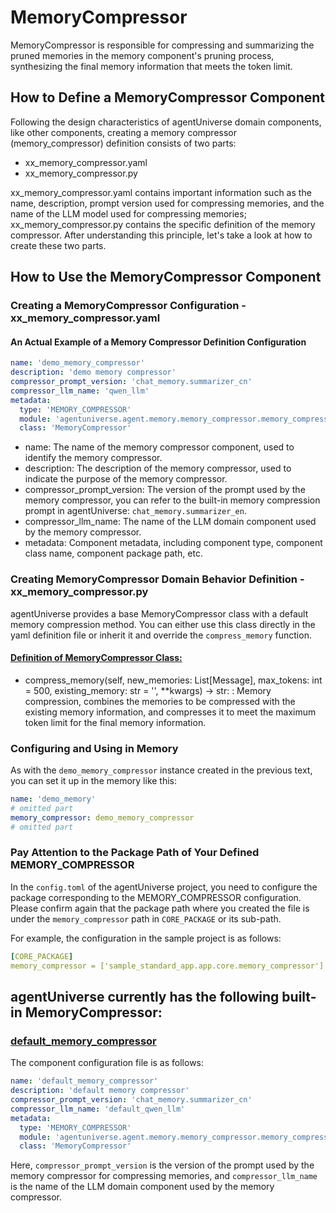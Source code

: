 # MemoryCompressor

MemoryCompressor is responsible for compressing and summarizing the pruned memories in the memory component's pruning
process, synthesizing the final memory information that meets the token limit.

## How to Define a MemoryCompressor Component

Following the design characteristics of agentUniverse domain components, like other components, creating a memory
compressor (memory_compressor) definition consists of two parts:

- xx_memory_compressor.yaml
- xx_memory_compressor.py

xx_memory_compressor.yaml contains important information such as the name, description, prompt version used for
compressing memories, and the name of the LLM model used for compressing memories; xx_memory_compressor.py contains the
specific definition of the memory compressor. After understanding this principle, let's take a look at how to create
these two parts.

## How to Use the MemoryCompressor Component

### Creating a MemoryCompressor Configuration - xx_memory_compressor.yaml

#### An Actual Example of a Memory Compressor Definition Configuration

```yaml
name: 'demo_memory_compressor'
description: 'demo memory compressor'
compressor_prompt_version: 'chat_memory.summarizer_cn'
compressor_llm_name: 'qwen_llm'
metadata:
  type: 'MEMORY_COMPRESSOR'
  module: 'agentuniverse.agent.memory.memory_compressor.memory_compressor'
  class: 'MemoryCompressor'
```
- name: The name of the memory compressor component, used to identify the memory compressor.
- description: The description of the memory compressor, used to indicate the purpose of the memory compressor.
- compressor_prompt_version:
  The version of the prompt used by the memory compressor, you can refer to the built-in memory compression prompt in agentUniverse: `chat_memory.summarizer_en`.
- compressor_llm_name: The name of the LLM domain component used by the memory compressor.
- metadata: Component metadata, including component type, component class name, component package path, etc.

### Creating MemoryCompressor Domain Behavior Definition - xx_memory_compressor.py

agentUniverse provides a base MemoryCompressor class with a default memory compression method. You can either use this class directly in the yaml definition file or inherit it and override the `compress_memory` function.

#### [Definition of MemoryCompressor Class:](../../../agentuniverse/agent/memory/memory_compressor/memory_compressor.py)

- compress_memory(self, new_memories: List[Message], max_tokens: int = 500, existing_memory: str = '', **kwargs) -> str:
  : Memory compression, combines the memories to be compressed with the existing memory information, and compresses it to meet the maximum token limit for the final memory information.

### Configuring and Using in Memory

As with the `demo_memory_compressor` instance created in the previous text, you can set it up in the memory like this:

```yaml
name: 'demo_memory'
# omitted part
memory_compressor: demo_memory_compressor
# omitted part
```

### Pay Attention to the Package Path of Your Defined MEMORY_COMPRESSOR

In the `config.toml` of the agentUniverse project, you need to configure the package corresponding to the MEMORY_COMPRESSOR configuration. Please confirm again that the package path where you created the file is under the `memory_compressor` path in `CORE_PACKAGE` or its sub-path.

For example, the configuration in the sample project is as follows:

```yaml
[CORE_PACKAGE]
memory_compressor = ['sample_standard_app.app.core.memory_compressor']
```

## agentUniverse currently has the following built-in MemoryCompressor:

### [default_memory_compressor](../../../agentuniverse/agent/memory/memory_compressor/default_memory_compressor.yaml)

The component configuration file is as follows:

```yaml
name: 'default_memory_compressor'
description: 'default memory compressor'
compressor_prompt_version: 'chat_memory.summarizer_cn'
compressor_llm_name: 'default_qwen_llm'
metadata:
  type: 'MEMORY_COMPRESSOR'
  module: 'agentuniverse.agent.memory.memory_compressor.memory_compressor'
  class: 'MemoryCompressor'
```
Here, `compressor_prompt_version` is the version of the prompt used by the memory compressor for compressing memories, and `compressor_llm_name` is the name of the LLM domain component used by the memory compressor.
